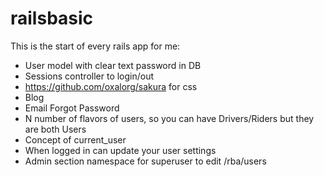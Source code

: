 # railsbasic

This is the start of every rails app for me:

* User model with clear text password in DB
* Sessions controller to login/out
* https://github.com/oxalorg/sakura for css
* Blog
* Email Forgot Password
* N number of flavors of users, so you can have Drivers/Riders but they are both Users
* Concept of current_user
* When logged in can update your user settings
* Admin section namespace for superuser to edit /rba/users


